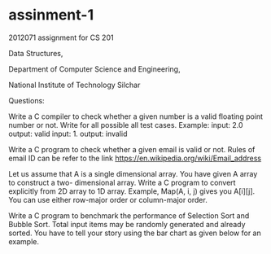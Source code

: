 # assinment-1
2012071 assignment for CS 201 


Data Structures,

Department of Computer Science and Engineering,

National Institute of Technology Silchar

Questions:

Write a C compiler to check whether a given number is a valid floating point number or not. Write for all possible all test cases. Example: input: 2.0 output: valid input: 1. output: invalid

Write a C program to check whether a given email is valid or not. Rules of email ID can be refer to the link https://en.wikipedia.org/wiki/Email_address

Let us assume that A is a single dimensional array. You have given A array to construct a two- dimensional array. Write a C program to convert explicitly from 2D array to 1D array. Example, Map(A, i, j) gives you A[i][j]. You can use either row-major order or column-major order.

Write a C program to benchmark the performance of Selection Sort and Bubble Sort. Total input items may be randomly generated and already sorted. You have to tell your story using the bar chart as given below for an example.
